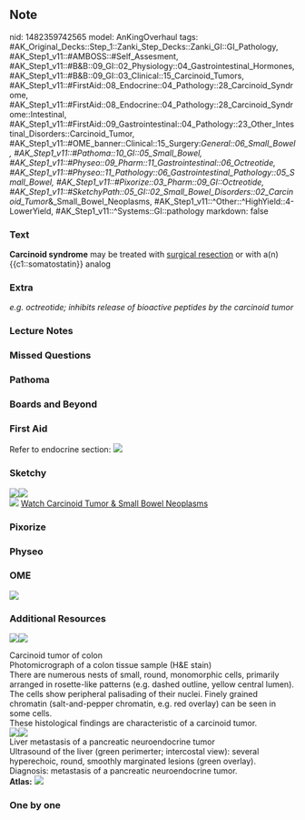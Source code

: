 ## Note
nid: 1482359742565
model: AnKingOverhaul
tags: #AK_Original_Decks::Step_1::Zanki_Step_Decks::Zanki_GI::GI_Pathology, #AK_Step1_v11::#AMBOSS::#Self_Assesment, #AK_Step1_v11::#B&B::09_GI::02_Physiology::04_Gastrointestinal_Hormones, #AK_Step1_v11::#B&B::09_GI::03_Clinical::15_Carcinoid_Tumors, #AK_Step1_v11::#FirstAid::08_Endocrine::04_Pathology::28_Carcinoid_Syndrome, #AK_Step1_v11::#FirstAid::08_Endocrine::04_Pathology::28_Carcinoid_Syndrome::Intestinal, #AK_Step1_v11::#FirstAid::09_Gastrointestinal::04_Pathology::23_Other_Intestinal_Disorders::Carcinoid_Tumor, #AK_Step1_v11::#OME_banner::Clinical::15_Surgery:_General::06_Small_Bowel, #AK_Step1_v11::#Pathoma::10_GI::05_Small_Bowel, #AK_Step1_v11::#Physeo::09_Pharm::11_Gastrointestinal::06_Octreotide, #AK_Step1_v11::#Physeo::11_Pathology::06_Gastrointestinal_Pathology::05_Small_Bowel, #AK_Step1_v11::#Pixorize::03_Pharm::09_GI::Octreotide, #AK_Step1_v11::#SketchyPath::05_GI::02_Small_Bowel_Disorders::02_Carcinoid_Tumor_&_Small_Bowel_Neoplasms, #AK_Step1_v11::^Other::^HighYield::4-LowerYield, #AK_Step1_v11::^Systems::GI::pathology
markdown: false

### Text
<div>
  <b>Carcinoid syndrome</b> may be treated with <u>surgical
  resection</u> or with a(n) {{c1::somatostatin}} analog
</div>

### Extra
<i>e.g. octreotide; inhibits release of bioactive peptides by the
carcinoid tumor</i>

### Lecture Notes


### Missed Questions


### Pathoma


### Boards and Beyond


### First Aid
Refer to endocrine section: <img src="tmpipPPOp.png">

### Sketchy
<div><img src=
"Screen%20Shot%202020-01-12%20at%2011.32.32%20AM.JPG"><img src=
"Screen%20Shot%202020-01-12%20at%2011.32.40%20AM.JPG"></div><img src="Zoverall%20picture%20(44)_1566160514431.JPG">
<a href=
"https://dashboard.sketchy.com/study/medical/courses/medical-pathophysiology/units/medical-pathophysiology-gi/videos/medical-pathophysiology-gi-small-bowel-disorders-carcinoid-tumor-and-small-bowel-neoplasms?utm_source=anki&utm_medium=partnership&utm_campaign=february_update&utm_content=medical">
Watch Carcinoid Tumor & Small Bowel Neoplasms</a>

### Pixorize


### Physeo


### OME
<div class="ome-widget">
  <a href=
  "https://onlinemeded.org/spa/surgery-general/small-bowel/acquire?ref=anki">
  <img src="_OME_AnkiFlashcards_Lesson_2.png"></a>
</div>

### Additional Resources
<img src="big_5b81309c09160.jpg"><img src="5b81309c09160.jpg">
<div>
  <div>
    <div>
      Carcinoid tumor of colon
    </div>
  </div>
  <div>
    <div>
      <div>
        Photomicrograph of a colon tissue sample (H&E stain)
      </div>
      <div>
        There are numerous nests of small, round, monomorphic
        cells, primarily arranged in rosette-like patterns (e.g.
        dashed outline, yellow central lumen). The cells show
        peripheral palisading of their nuclei. Finely grained
        chromatin (salt-and-pepper chromatin, e.g. red overlay) can
        be seen in some cells.
      </div>
      <div>
        These histological findings are characteristic of a
        carcinoid tumor.
      </div>
    </div>
  </div>
</div>
<div><img src="big_54365c92dd7f4.jpg"><img src=
"54365c92dd7f4.jpg"></div>
<div>
  <div>
    <div>
      Liver metastasis of a pancreatic neuroendocrine tumor
    </div>
  </div>
  <div>
    <div>
      <div>
        Ultrasound of the liver (green perimerter; intercostal
        view): several hyperechoic, round, smoothly marginated
        lesions (green overlay). Diagnosis: metastasis of a
        pancreatic neuroendocrine tumor.
      </div>
    </div>
  </div>
</div><b>Atlas:</b> <img src="tmp5Ut1qJ.png">

### One by one

